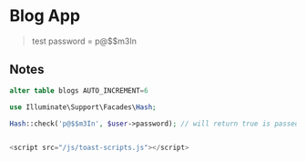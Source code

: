 # Blog App

> test password = p@$$m3In

## Notes
```sql
alter table blogs AUTO_INCREMENT=6
```
```php
use Illuminate\Support\Facades\Hash;

Hash::check('p@$$m3In', $user->password); // will return true is passed. false if not
```
```php

<script src="/js/toast-scripts.js"></script>
```